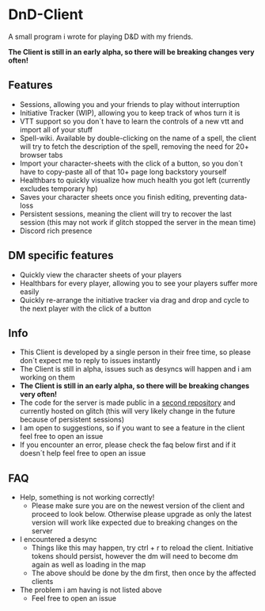 # DnD-Client

A small program i wrote for playing D&D with my friends.

**The Client is still in an early alpha, so there will be breaking changes very often!**

## Features
- Sessions, allowing you and your friends to play without interruption
- Initiative Tracker (WIP), allowing you to keep track of whos turn it is
- VTT support so you don´t have to learn the controls of a new vtt and import all of your stuff
- Spell-wiki. Available by double-clicking on the name of a spell, the client will try to fetch the description of the spell, removing the need for 20+ browser tabs
- Import your character-sheets with the click of a button, so you don´t have to copy-paste all of that 10+ page long backstory yourself
- Healthbars to quickly visualize how much health you got left (currently excludes temporary hp)
- Saves your character sheets once you finish editing, preventing data-loss
- Persistent sessions, meaning the client will try to recover the last session (this may not work if glitch stopped the server in the mean time)
- Discord rich presence

## DM specific features
- Quickly view the character sheets of your players
- Healthbars for every player, allowing you to see your players suffer more easily
- Quickly re-arrange the initiative tracker via drag and drop and cycle to the next player with the click of a button

## Info
- This Client is developed by a single person in their free time, so please don´t expect me to reply to issues instantly
- The Client is still in alpha, issues such as desyncs will happen and i am working on them
- **The Client is still in an early alpha, so there will be breaking changes very often!**
- The code for the server is made public in a [second repository](https://github.com/DeinAlbtraumTV/DnD-Server) and currently hosted on glitch (this will very likely change in the future because of persistent sessions)
- I am open to suggestions, so if you want to see a feature in the client feel free to open an issue
- If you encounter an error, please check the faq below first and if it doesn´t help feel free to open an issue

## FAQ
- Help, something is not working correctly!
  - Please make sure you are on the newest version of the client and proceed to look below. Otherwise please upgrade as only the latest version will work like expected due to breaking changes on the server
- I encountered a desync
  - Things like this may happen, try ctrl + r to reload the client. Initiative tokens should persist, however the dm will need to become dm again as well as loading in the map
  - The above should be done by the dm first, then once by the affected clients
- The problem i am having is not listed above
  - Feel free to open an issue
